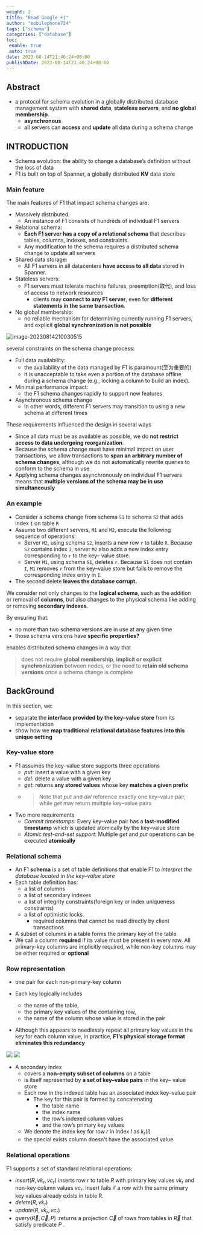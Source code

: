 ```yaml
---
weight: 2
title: "Read Google F1"
author: "mobilephone724"
tags: ["schema"]
categories: ["database"]
toc:
 enable: true
 auto: true
date: 2023-08-14T21:46:24+08:00
publishDate: 2023-08-14T21:46:24+08:00
---
```


## Abstract

+ a protocol for schema evolution in a globally distributed database management system with **shared data**, **stateless servers**, and **no global membership**.
    + **asynchronous**
    + all servers can **access** and **update** all data during a schema change



## INTRODUCTION

+ Schema evolution:  the ability to change a database’s definition without the loss of data
+ F1 is built on top of Spanner, a globally distributed **KV** data store

### Main feature

The main features of F1 that impact schema changes are:

+ Massively distributed: 
  + An instance of F1 consists of hundreds of individual F1 servers
+ Relational schema: 
  + **Each F1 server has a copy of a relational schema** that describes tables, columns, indexes, and constraints. 
  + Any modification to the schema requires a distributed schema change to update all servers
+ Shared data storage:
  + All F1 servers in all datacenters **have access to all data** stored in Spanner.
+ Stateless servers:
  + F1 servers must tolerate machine failures, preemption(取代), and loss of access to network resources
    + clients may **connect to any F1 server**, even for **different statements in the same transaction**.
+ No global membership:
  + no reliable mechanism for determining currently running F1 servers, and explicit **global synchronization is not possible**

![image-20230814210030515](attachments/image-20230814210030515.png)

several constraints on the schema change process:

+ Full data availability: 
  + the availability of the data managed by F1 is paramount(至为重要的)
  + it is unacceptable to take even a portion of the database offline during a schema change (e.g., locking a column to build an index).
+ Minimal performance impact:
  + the F1 schema changes rapidly to support new features
+ Asynchronous schema change
  + In other words, different F1 servers may transition to using a new schema at different times



These requirements influenced the design in several ways

+ Since all data must be as available as possible, we do **not restrict access to data undergoing reorganization**.
+ Because the schema change must have minimal impact on user transactions, we allow transactions to **span an arbitrary number of schema changes**, although we do not automatically rewrite queries to conform to the schema in use
+ Applying schema changes asynchronously on individual F1 servers means that **multiple versions of the schema may be in use simultaneously**



### An example

+ Consider a schema change from schema `S1` to schema `S2` that adds index `I` on table `R`
+ Assume two different servers, `M1` and `M2`, execute the following sequence of operations:
  + Server `M2`, using schema `S2`, inserts a new row `r` to table `R`. Because `S2` contains index `I`, server `M2` also adds a new index entry corresponding to `r` to the key– value store.
  + Server `M1`, using schema `S1`, deletes `r`. Because `S1` does not contain `I`, `M1` removes `r` from the key–value store but fails to remove the corresponding index entry in `I`.
+ The second delete **leaves the database corrupt.**



We consider not only changes to the **logical schema**, such as the addition or removal of **columns**, but also changes to the physical schema like adding or removing **secondary indexes**. 

By ensuring that:

+ no more than two schema versions are in use at any given time
+ those schema versions have **specific properties?**

enables distributed schema changes in a way that

> does not require **global membership**, **implicit or explicit synchronization** between nodes, or the need to **retain old schema versions** once a schema change is complete



## BackGround

 In this section, we:

+ separate the **interface provided by the key–value store** from its implementation
+ show how we **map traditional relational database features into this unique setting**



### Key-value store

+ F1 assumes the key–value store supports three operations
  + *put*: insert a value with a given key
  + *del*: delete a value with a given key
  + *get*: returns **any stored values** whose key **matches a given prefix**
  + >  Note that *put* and *del* reference exactly one key–value pair, while *get* may return multiple key–value pairs
+ Two more requirements
    + *Commit timestamps*: Every key–value pair has a **last-modified timestamp** which is updated atomically by the key–value store
    + *Atomic test-and-set support*:  Multiple *get* and *put* operations can be executed **atomically**

### Relational schema

+ An F1 **schema** is a set of table definitions that enable F1 to *interpret the database located in the key–value store*
+ Each table definition has:
  + a list of columns
  + a list of secondary indexes
  + a list of integrity constraints(foreign key or index uniqueness constraints)
  + a list of optimistic locks.
    + required columns that cannot be read directly by client transactions
+  A subset of columns in a table forms the primary key of the table
+ We call a column **required** if its value must be present in every row. All primary-key columns are implicitly required, while non-key columns may be either required or **optional**

### Row representation

+ one pair for each non-primary-key column

+ Each key logically includes
  + the name of the table,
  + the primary key values of the containing row,
  + the name of the column whose value is stored in the pair
+ Although this appears to needlessly repeat all primary key values in the key for each column value, in practice, **F1’s physical storage format eliminates this redundancy**

![](attachments/Pasted%20image%2020230815213806.png)
![](attachments/Pasted%20image%2020230815213818.png)

+ A secondary index
  + covers a **non-empty subset of columns** on a table
  + is itself represented by **a set of key–value pairs** in the key– value store
  + Each row in the indexed table has an associated index key–value pair
    + The key for this pair is formed by concatenating
      + the table name
      + the index name
      + the row’s indexed column values
      + and the row’s primary key values
  + We denote the index key for row $r$ in index $I$ as $k_r(I)$
  + the special exists column doesn't have the associated value
### Relational operations
F1 supports a set of standard relational operations:
+ $insert(R,vk_r,vc_r)$ inserts row *r* to table *R* with primary key values $vk_r$ and non-key column values $vc_r$. Insert fails if a row with the same primary key values already exists in table R.
+ $delete (R, vk_r )$
+ $update(R,vk_r,vc_r)$
+ $query(\vec{R},\vec{C},P)$ :returns a projection $\vec{C}$ of rows from tables in $\vec{R}$ that satisfy predicate $P$ .

